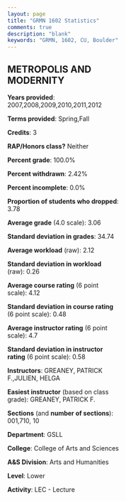 ```yaml
---
layout: page
title: "GRMN 1602 Statistics"
comments: true
description: "blank"
keywords: "GRMN, 1602, CU, Boulder"
--- 
```

<head>
<script src="https://ajax.googleapis.com/ajax/libs/jquery/2.1.3/jquery.min.js"></script>
<script src="https://dl.dropboxusercontent.com/s/pc42nxpaw1ea4o9/highcharts.js?dl=0"></script>
<!-- <script src="../assets/js/highcharts.js"></script> -->
<style type="text/css">@font-face {
	font-family: "Bebas Neue";
	src: url(https://www.filehosting.org/file/details/544349/BebasNeue%20Regular.otf) format("opentype");
	}
	h1.Bebas { 
		font-family: "Bebas Neue", Verdana, Tahoma;
	}
</style>
</head>
<body>
	<div id="container" style="float: right; width: 45%; height: 88%; margin-left: 2.5%; margin-right: 2.5%;"></div>
	<script language="JavaScript">
		$(document).ready(function() {
		var chart = {type: 'column'};
		var title = {text: 'Grade Distribution'};
		var xAxis = {categories: ['A','B','C','D','F'],crosshair: true};
		var yAxis = {min: 0,title: {text: 'Percentage'}};
		var tooltip = {headerFormat: '<center><b><span style="font-size:20px">{point.key}</span></b></center>',
		               pointFormat: '<td style="padding:0"><b>{point.y:.1f}%</b></td>',
		               footerFormat: '</table>',shared: true,useHTML: true};
		var plotOptions = {column: {pointPadding: 0.0,borderWidth: 0}};  
		var credits = {enabled: false};var series= [{name: 'Percent',data: [34.5,44.98,13.1,3.06,4.37,]}];
		var json = {};
		json.chart = chart;
		json.title = title;
		json.tooltip = tooltip;
		json.xAxis = xAxis;
		json.yAxis = yAxis;  
		json.series = series;
		json.plotOptions = plotOptions;  
		json.credits = credits;
		$('#container').highcharts(json);
	});
	</script>
</body>
			   
## METROPOLIS AND MODERNITY

**Years provided**: 2007,2008,2009,2010,2011,2012

**Terms provided**: Spring,Fall

**Credits**: 3

**RAP/Honors class?** Neither

**Percent grade**: 100.0%

**Percent withdrawn**: 2.42%

**Percent incomplete**: 0.0%

**Proportion of students who dropped**: 3.78

**Average grade** (4.0 scale): 3.06

**Standard deviation in grades**: 34.74

**Average workload** (raw): 2.12

**Standard deviation in workload** (raw): 0.26

**Average course rating** (6 point scale): 4.12

**Standard deviation in course rating** (6 point scale): 0.48

**Average instructor rating** (6 point scale): 4.7

**Standard deviation in instructor rating** (6 point scale): 0.58

**Instructors**: GREANEY, PATRICK F.,JULIEN, HELGA

**Easiest instructor** (based on class grade): GREANEY, PATRICK F.

**Sections** (and **number of sections**): 001,710, 10

**Department**: GSLL

**College**: College of Arts and Sciences

**A&S Division**: Arts and Humanities

**Level**: Lower

**Activity**: LEC - Lecture